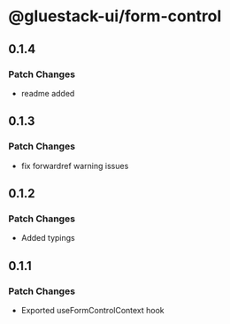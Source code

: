 # @gluestack-ui/form-control

## 0.1.4

### Patch Changes

- readme added

## 0.1.3

### Patch Changes

- fix forwardref warning issues

## 0.1.2

### Patch Changes

- Added typings

## 0.1.1

### Patch Changes

- Exported useFormControlContext hook
